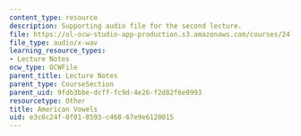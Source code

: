 ```yaml
---
content_type: resource
description: Supporting audio file for the second lecture.
file: https://ol-ocw-studio-app-production.s3.amazonaws.com/courses/24-910-topics-in-linguistic-theory-laboratory-phonology-spring-2007/e3c6c24f0f018593c46867e9e6120015_american_vowels.wav
file_type: audio/x-wav
learning_resource_types:
- Lecture Notes
ocw_type: OCWFile
parent_title: Lecture Notes
parent_type: CourseSection
parent_uid: 9fdb3bbe-dcff-fc9d-4e26-f2d82f6e0993
resourcetype: Other
title: American Vowels
uid: e3c6c24f-0f01-8593-c468-67e9e6120015
---
```

